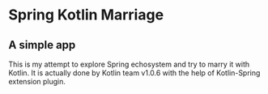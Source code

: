 # Spring Kotlin Marriage
## A simple app
This is my attempt to explore Spring echosystem and try to marry it with Kotlin. 
It is actually done by Kotlin team v1.0.6 with the help of Kotlin-Spring extension plugin.
